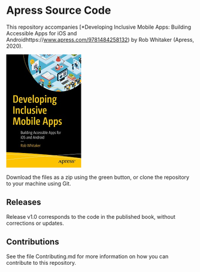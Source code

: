 # Apress Source Code

This repository accompanies [*Developing Inclusive Mobile Apps: Building Accessible Apps for iOS and Androidhttps://www.apress.com/9781484258132) by Rob Whitaker (Apress, 2020).

[comment]: #cover
![Cover image](9781484258132.jpg)

Download the files as a zip using the green button, or clone the repository to your machine using Git.

## Releases

Release v1.0 corresponds to the code in the published book, without corrections or updates.

## Contributions

See the file Contributing.md for more information on how you can contribute to this repository.